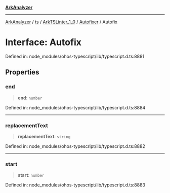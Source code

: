 [**ArkAnalyzer**](../../../../../../../../README.md)

***

[ArkAnalyzer](../../../../../../../../globals.md) / [ts](../../../../../README.md) / [ArkTSLinter\_1\_0](../../../README.md) / [Autofixer](../README.md) / Autofix

# Interface: Autofix

Defined in: node\_modules/ohos-typescript/lib/typescript.d.ts:8881

## Properties

### end

> **end**: `number`

Defined in: node\_modules/ohos-typescript/lib/typescript.d.ts:8884

***

### replacementText

> **replacementText**: `string`

Defined in: node\_modules/ohos-typescript/lib/typescript.d.ts:8882

***

### start

> **start**: `number`

Defined in: node\_modules/ohos-typescript/lib/typescript.d.ts:8883

